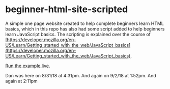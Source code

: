 # beginner-html-site-scripted
A simple one page website created to help complete beginners learn HTML basics, which in this repo has also had some script added to help beginners learn JavaScript basics. The scripting is explained over the course of [https://developer.mozilla.org/en-US/Learn/Getting_started_with_the_web/JavaScript_basics](https://developer.mozilla.org/en-US/Learn/Getting_started_with_the_web/JavaScript_basics). 

[Run the example live](https://dtrTrevor.github.io/APW1/).


Dan was here on 8/31/18 at 4:31pm.  And again on 9/2/18 at 1:52pm.  And again at 2:11pm